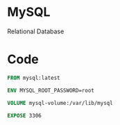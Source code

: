 # MySQL
Relational Database

# Code
```Dockerfile
FROM mysql:latest

ENV MYSQL_ROOT_PASSWORD=root

VOLUME mysql-volume:/var/lib/mysql

EXPOSE 3306
```